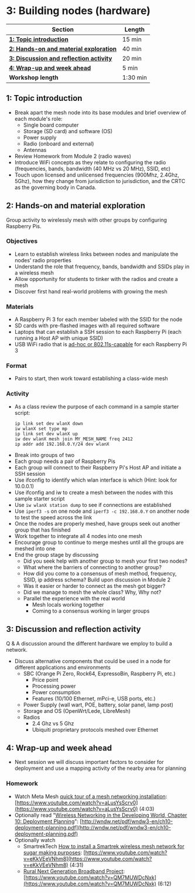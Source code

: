 # 3: Building nodes (hardware)

| **Section**                                                                        | **Length** |
|------------------------------------------------------------------------------------|------------|
| [**1: Topic introduction**](#1-topic-introduction)                                 | 15 min     |
| [**2: Hands-on and material exploration**](#2-hands-on-and-material-exploration)   | 40 min     |
| [**3: Discussion and reflection activity**](#3-discussion-and-reflection-activity) | 20 min     |
| [**4: Wrap-up and week ahead**](#4-wrap-up-and-week-ahead)                         | 5 min      |
| **Workshop length**                                                                | 1:30 min   |

## 1: Topic introduction

- Break apart the mesh node into its base modules and brief overview of each module's role:
  - Single board computer
  - Storage (SD card) and software (OS)
  - Power supply
  - Radio (onboard and external)
  - Antennas
- Review Homework from Module 2 (radio waves)
- Introduce WiFi concepts as they relate to configuring the radio (frequencies, bands, bandwidth (40 MHz vs 20 MHz), SSID, etc)
- Touch upon licensed and unlicensed frequencies (900Mhz, 2.4Ghz, 5Ghz), how they change from jurisdiction to jurisdiction, and the CRTC as the governing body in Canada.

## 2: Hands-on and material exploration

Group activity to wirelessly mesh with other groups by configuring Raspberry Pis.

### Objectives

- Learn to establish wireless links between nodes and manipulate the nodes' radio properties
- Understand the role that frequency, bands, bandwidth and SSIDs play in a wireless mesh
- Allow opportunity for students to tinker with the radios and create a mesh
- Discover first hand real-world problems with growing the mesh

### Materials

- A Raspberry Pi 3 for each member labeled with the SSID for the node
- SD cards with pre-flashed images with all required software 
- Laptops that can establish a SSH session to each Raspberry Pi (each running a Host AP with unique SSID) 
- USB WiFi radio that is [ad-hoc or 802.11s-capable](https://github.com/phillymesh/802.11s-adapters) for each Raspberry Pi 3 

### Format

- Pairs to start, then work toward establishing a class-wide mesh

### Activity

- As a class review the purpose of each command in a sample starter script:
    ```
    ip link set dev wlanX down
    iw wlanX set type mp
    ip link set dev wlanX up
    iw dev wlanX mesh join MY_MESH_NAME freq 2412
    ip addr add 192.168.0.Y/24 dev wlanX
    ```
- Break into groups of two
- Each group needs a pair of Raspberry Pis
- Each group will connect to their Raspberry Pi's Host AP and initiate a SSH session
- Use ifconfig to identify which wlan interface is which (Hint: look for 10.0.0.1)
- Use ifconfig and iw to create a mesh between the nodes with this sample starter script
- Use `iw wlanX station dump` to see if connections are established
- Use `iperf3 -s` on one node and `iperf3 -c 192.168.0.Y` on another node to test the speed across the link
- Once the nodes are properly meshed, have groups seek out another group that has finished
- Work together to integrate all 4 nodes into one mesh
- Encourage group to continue to merge meshes until all the groups are meshed into one
- End the group stage by discussing
  - Did you seek help with another group to mesh your first two nodes?
  - What where the barriers of connecting to another group?
  - How did you come to a consensus of mesh method, frequency, SSID, ip address schema? Build upon discussion in Module 2
  - Was it easier or harder to connect as the mesh got bigger?
  - Did we manage to mesh the whole class? Why, Why not?
  - Parallel the experience with the real world
    - Mesh locals working together
    - Coming to a consensus working in larger groups
  
## 3: Discussion and reflection activity

Q & A discussion around the different hardware we employ to build a network.

* Discuss alternative components that could be used in a node for different applications and environments
  * SBC (Orange Pi Zero, Rock64, ExpressoBin, Raspberry Pi, etc.)
    * Price point
    * Processing power
    * Power consumption
    * Features (10/100 Ethernet, mPci-e, USB ports, etc.)
  * Power Supply (wall wart, POE, battery, solar panel, lamp post)
  * Storage and OS (OpenWrt/Lede, LibreMesh)
  * Radios 
    * 2.4 Ghz vs 5 Ghz
    * Ubiquiti proprietary protocols meshed over Ethernet

## 4: Wrap-up and week ahead

- Next session we will discuss important factors to consider for deployment and use a mapping activity of the nearby area for planning

### Homework

- Watch Meta Mesh [quick tour of a mesh networking installation](https://www.youtube.com/watch?v=aLusYsScrv0): [https://www.youtube.com/watch?v=aLusYsScrv0](https://www.youtube.com/watch?v=aLusYsScrv0) (4:03)
- Optionally read "[Wireless Networking in the Developing World, Chapter 10: Deployment Planning](http://wndw.net/pdf/wndw3-en/ch10-deployment-planning.pdf)": [http://wndw.net/pdf/wndw3-en/ch10-deployment-planning.pdf](http://wndw.net/pdf/wndw3-en/ch10-deployment-planning.pdf)
- Optionally watch
    - SmartrekTech [How to install a Smartrek wireless mesh network for sugar making purposes](https://www.youtube.com/watch?v=eKkVEeVNhm8 ): [https://www.youtube.com/watch?v=eKkVEeVNhm8](https://www.youtube.com/watch?v=eKkVEeVNhm8) (4:31)
    - [Rural Next Generation Broadband Project](https://www.youtube.com/watch?v=QM7MUWDcNxk): [https://www.youtube.com/watch?v=QM7MUWDcNxk](https://www.youtube.com/watch?v=QM7MUWDcNxk) (6:12)
